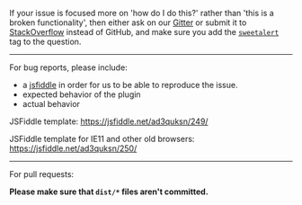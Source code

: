 If your issue is focused more on 'how do I do this?' rather than 'this is a broken functionality', then either ask on our [Gitter](https://gitter.im/sweetalert2/lobby) or submit it to [StackOverflow](https://stackoverflow.com/questions/ask) instead of GitHub, and make sure you add the [`sweetalert`](https://stackoverflow.com/questions/tagged/sweetalert) tag to the question.

---

For bug reports, please include:

- a [jsfiddle](https://jsfiddle.net/) in order for us to be able to reproduce the issue.
- expected behavior of the plugin
- actual behavior

JSFiddle template: https://jsfiddle.net/ad3quksn/249/

JSFiddle template for IE11 and other old browsers: https://jsfiddle.net/ad3quksn/250/

---

For pull requests:

**Please make sure that `dist/*` files aren't committed.**
